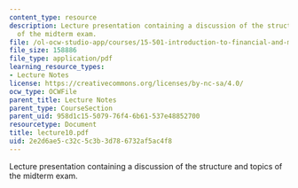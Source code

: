 ```yaml
---
content_type: resource
description: Lecture presentation containing a discussion of the structure and topics
  of the midterm exam.
file: /ol-ocw-studio-app/courses/15-501-introduction-to-financial-and-managerial-accounting-spring-2004/2e2d6ae5c32c5c3b3d786732af5ac4f8_lecture10.pdf
file_size: 158886
file_type: application/pdf
learning_resource_types:
- Lecture Notes
license: https://creativecommons.org/licenses/by-nc-sa/4.0/
ocw_type: OCWFile
parent_title: Lecture Notes
parent_type: CourseSection
parent_uid: 958d1c15-5079-76f4-6b61-537e48852700
resourcetype: Document
title: lecture10.pdf
uid: 2e2d6ae5-c32c-5c3b-3d78-6732af5ac4f8
---
```

Lecture presentation containing a discussion of the structure and topics of the midterm exam.